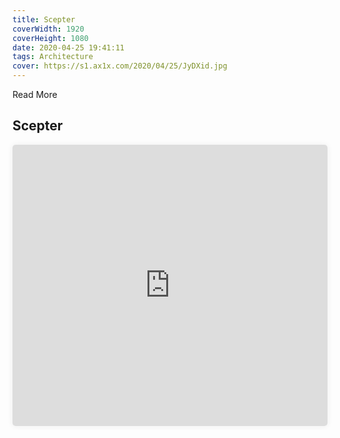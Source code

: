 ```yaml
---
title: Scepter
coverWidth: 1920
coverHeight: 1080
date: 2020-04-25 19:41:11
tags: Architecture
cover: https://s1.ax1x.com/2020/04/25/JyDXid.jpg
---
```


Read More
<!-- more -->

## Scepter

<iframe style="width:100%;height:450px;box-shadow:0px 0px 10px #eee;border-radius:5px" src="https://www.ddd.online/jq/webEdit/project/embedProject/fGy1Jfq6-1JKJlYyZ-LzQAH6gb-6qTjjQkl" frameborder="0" allowvr allowfullscreen mozallowfullscreen="true" webkitallowfullscreen="true" onmousewheel="">
</iframe>